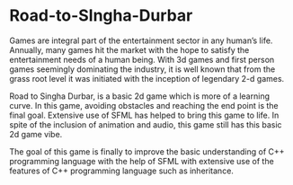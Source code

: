 # Road-to-SIngha-Durbar
Games are integral part of the entertainment sector in any human’s life. Annually, many games hit
the market with the hope to satisfy the entertainment needs of a human being. With 3d games and
first person games seemingly dominating the industry, it is well known that from the grass root
level it was initiated with the inception of legendary 2-d games.

Road to Singha Durbar, is a basic 2d game which is more of a learning curve. In this game,
avoiding obstacles and reaching the end point is the final goal. Extensive use of SFML has helped
to bring this game to life. In spite of the inclusion of animation and audio, this game still has this
basic 2d game vibe.

The goal of this game is finally to improve the basic understanding of C++ programming language
with the help of SFML with extensive use of the features of C++ programming language such as
inheritance.
